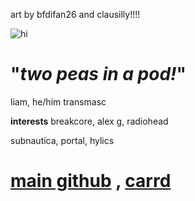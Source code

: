 art by bfdifan26 and clausilly!!!!

![hi](https://media.discordapp.net/attachments/952714691610804224/1240437206351609997/yayyy.png?ex=66468eac&is=66453d2c&hm=35d235400b93da9d324a6ab0d31e93386eae4245e7a82d8407740e6ba10abd96&=&format=webp&quality=lossless&width=500&height=367)

# "*two peas in a pod!*"

liam, he/him transmasc

**interests**
breakcore, alex g, radiohead

subnautica, portal, hylics

# [main github](https://github.com/petscop) , [carrd](https://rooknomie.carrd.co/)
